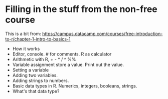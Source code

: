 # Filling in the stuff from the non-free course

This is a bit from:
<https://campus.datacamp.com/courses/free-introduction-to-r/chapter-1-intro-to-basics-1>

* How it works
* Editor, console.  # for comments.  R as calculator
* Arithmetic with R, + - * / ^ %%
* Variable assignment store a value.  Print out the value.
* Setting a variable
* Adding two variables.
* Adding strings to numbers.
* Basic data types in R.  Numerics, integers, booleans, strings.
* What's that data type?
